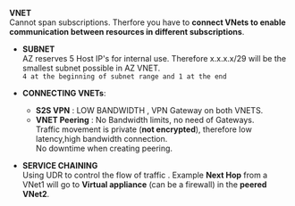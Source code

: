 **VNET**  
Cannot span subscriptions. Therfore you have to **connect VNets to enable communication between resources in different subscriptions**.  
+ **SUBNET**  
AZ reserves 5 Host IP's for internal use. Therefore x.x.x.x/29 will be the smallest subnet possible in AZ VNET.  
`4 at the beginning of subnet range and 1 at the end`  

+ **CONNECTING VNETs**:  
  + **S2S VPN** : LOW BANDWIDTH , VPN Gateway on both VNETS.  
  + **VNET Peering** : No Bandwidth limits, no need of Gateways.  
Traffic movement is private (**not encrypted**), therefore low latency,high bandwidth connection.  
No downtime when creating peering.  

+ **SERVICE CHAINING**  
Using UDR to control the flow of traffic . Example **Next Hop** from a VNet1 will go to **Virtual appliance** (can be a firewall) in the **peered VNet2**.
